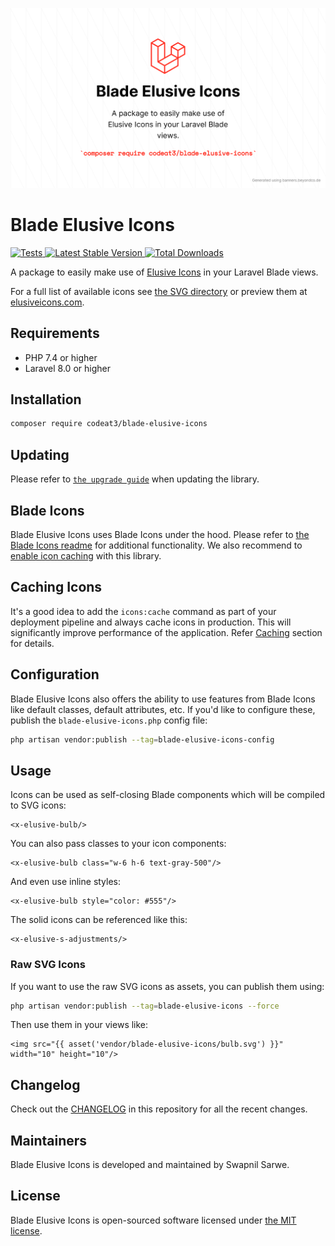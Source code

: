 <p align="center">
    <img src="./socialcard-blade-elusive-icons.png" width="1280" title="Social Card Blade Carbon Icons">
</p>

# Blade Elusive Icons

<a href="https://github.com/codeat3/blade-elusive-icons/actions?query=workflow%3ATests">
    <img src="https://github.com/blade-ui-kit/blade-elusive-icons/workflows/Tests/badge.svg" alt="Tests">
</a>
<a href="https://packagist.org/packages/codeat3/blade-elusive-icons">
    <img src="https://img.shields.io/packagist/v/codeat3/blade-elusive-icons" alt="Latest Stable Version">
</a>
<a href="https://packagist.org/packages/codeat3/blade-elusive-icons">
    <img src="https://img.shields.io/packagist/dt/codeat3/blade-elusive-icons" alt="Total Downloads">
</a>


A package to easily make use of [Elusive Icons](https://github.com/dovy/elusive-icons) in your Laravel Blade views.

For a full list of available icons see [the SVG directory](resources/svg) or preview them at [elusiveicons.com](http://elusiveicons.com/).

## Requirements

- PHP 7.4 or higher
- Laravel 8.0 or higher

## Installation

```bash
composer require codeat3/blade-elusive-icons
```

## Updating

Please refer to [`the upgrade guide`](UPGRADE.md) when updating the library.

## Blade Icons

Blade Elusive Icons uses Blade Icons under the hood. Please refer to [the Blade Icons readme](https://github.com/blade-ui-kit/blade-icons) for additional functionality. We also recommend to [enable icon caching](https://github.com/blade-ui-kit/blade-icons#caching) with this library.

## Caching Icons

It's a good idea to add the `icons:cache` command as part of your deployment pipeline and always cache icons in production. This will significantly improve performance of the application. Refer [Caching](https://github.com/driesvints/blade-icons?tab=readme-ov-file#caching) section for details.

## Configuration

Blade Elusive Icons also offers the ability to use features from Blade Icons like default classes, default attributes, etc. If you'd like to configure these, publish the `blade-elusive-icons.php` config file:

```bash
php artisan vendor:publish --tag=blade-elusive-icons-config
```

## Usage

Icons can be used as self-closing Blade components which will be compiled to SVG icons:

```blade
<x-elusive-bulb/>
```

You can also pass classes to your icon components:

```blade
<x-elusive-bulb class="w-6 h-6 text-gray-500"/>
```

And even use inline styles:

```blade
<x-elusive-bulb style="color: #555"/>
```

The solid icons can be referenced like this:

```blade
<x-elusive-s-adjustments/>
```

### Raw SVG Icons

If you want to use the raw SVG icons as assets, you can publish them using:

```bash
php artisan vendor:publish --tag=blade-elusive-icons --force
```

Then use them in your views like:

```blade
<img src="{{ asset('vendor/blade-elusive-icons/bulb.svg') }}" width="10" height="10"/>
```

## Changelog

Check out the [CHANGELOG](CHANGELOG.md) in this repository for all the recent changes.

## Maintainers

Blade Elusive Icons is developed and maintained by Swapnil Sarwe.

## License

Blade Elusive Icons is open-sourced software licensed under [the MIT license](LICENSE.md).
